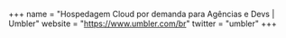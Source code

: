 +++
name = "Hospedagem Cloud por demanda para Agências e Devs | Umbler"
website = "https://www.umbler.com/br"
twitter = "umbler"
+++